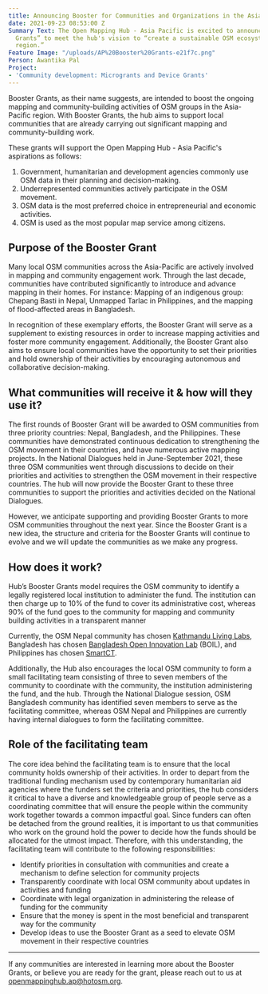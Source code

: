 ```yaml
---
title: Announcing Booster for Communities and Organizations in the Asia-Pacific
date: 2021-09-23 08:53:00 Z
Summary Text: The Open Mapping Hub - Asia Pacific is excited to announce the “Booster
  Grants” to meet the hub's vision to “create a sustainable OSM ecosystem in the Asia-Pacific
  region.”
Feature Image: "/uploads/AP%20Booster%20Grants-e21f7c.png"
Person: Awantika Pal
Project:
- 'Community development: Microgrants and Device Grants'
---
```


Booster Grants, as their name suggests, are intended to boost the ongoing mapping and community-building activities of OSM groups in the Asia-Pacific region. With Booster Grants, the hub aims to support local communities that are already carrying out significant mapping and community-building work.

These grants will support the Open Mapping Hub - Asia Pacific's aspirations as follows:
1. Government, humanitarian and development agencies commonly use OSM data in their planning and decision-making.
2. Underrepresented communities actively participate in the OSM movement.
3. OSM data is the most preferred choice in entrepreneurial and economic activities.
4. OSM is used as the most popular map service among citizens.


## Purpose of the Booster Grant

Many local OSM communities across the Asia-Pacific are actively involved in mapping and community engagement work. Through the last decade, communities have contributed significantly to introduce and advance mapping in their homes. For instance: Mapping of an indigenous group: Chepang Basti in Nepal, Unmapped Tarlac in Philippines, and the mapping of flood-affected areas in Bangladesh.

In recognition of these exemplary efforts, the Booster Grant will serve as a supplement to existing resources in order to increase mapping activities and foster more community engagement. Additionally, the Booster Grant also aims to ensure local communities have the opportunity to set their priorities and hold ownership of their activities by encouraging autonomous and collaborative decision-making. 


## What communities will receive it & how will they use it?

The first rounds of Booster Grant will be awarded to OSM communities from three priority countries: Nepal, Bangladesh, and the Philippines. These communities have demonstrated continuous dedication to strengthening the OSM movement in their countries, and have numerous active mapping projects. In the National Dialogues held in June-September 2021, these three OSM communities went through discussions to decide on their priorities and activities to strengthen the OSM movement in their respective countries. The hub will now provide the Booster Grant to these three communities to support the priorities and activities decided on the National Dialogues. 

However, we anticipate supporting and providing Booster Grants to more OSM communities throughout the next year. Since the Booster Grant is a new idea, the structure and criteria for the Booster Grants will continue to evolve and we will update the communities as we make any progress. 

## How does it work?

Hub’s Booster Grants model requires the OSM community to identify a legally registered local institution to administer the fund. The institution can then charge up to 10% of the fund to cover its administrative cost, whereas 90% of the fund goes to the community for mapping and community building activities in a transparent manner

Currently, the OSM Nepal community has chosen [Kathmandu Living Labs](https://www.kathmandulivinglabs.org/), Bangladesh has chosen [Bangladesh Open Innovation Lab](https://boiledbhoot.org/) (BOIL), and Philippines has chosen [SmartCT](https://smartct.org/). 

Additionally, the Hub also encourages the local OSM community to form a small facilitating team consisting of three to seven members of the community to coordinate with the community, the institution administering the fund, and the hub. Through the National Dialogue session, OSM Bangladesh community has identified seven members to serve as the facilitating committee, whereas OSM Nepal and Philippines are currently having internal dialogues to form the facilitating committee.

## Role of the facilitating team

The core idea behind the facilitating team is to ensure that the local community holds ownership of their activities. In order to depart from the traditional funding mechanism used by contemporary humanitarian aid agencies where the funders set the criteria and priorities, the hub considers it critical to have a diverse and knowledgeable group of people serve as a coordinating committee that will ensure the people within the community work together towards a common impactful goal. Since funders can often be detached from the ground realities, it is important to us that communities who work on the ground hold the power to decide how the funds should be allocated for the utmost impact. Therefore, with this understanding, the facilitating team will contribute to the following responsibilities:

* Identify priorities in consultation with communities and create a mechanism to define selection for community projects
* Transparently coordinate with local OSM community about updates in activities and funding
* Coordinate with legal organization in administering the release of funding for the community
* Ensure that the money is spent in the most beneficial and transparent way for the community
* Develop ideas to use the Booster Grant as a seed to elevate OSM movement in their respective countries

-----

If any communities are interested in learning more about the Booster Grants, or believe you are ready for the grant, please reach out to us at openmappinghub.ap@hotosm.org.
